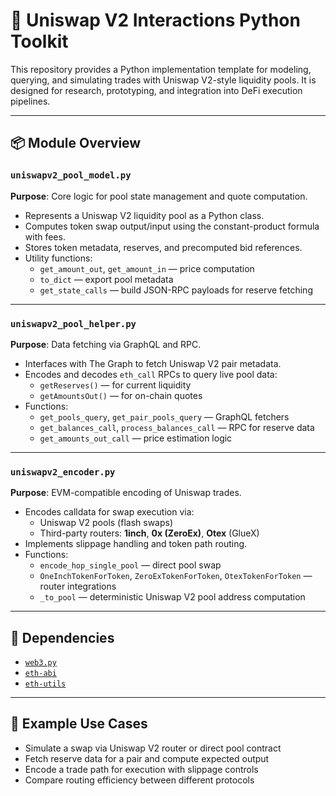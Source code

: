 # 🧪 Uniswap V2 Interactions Python Toolkit

This repository provides a Python implementation template for modeling, querying, and simulating trades with Uniswap V2-style liquidity pools. It is designed for research, prototyping, and integration into DeFi execution pipelines.

---

## 📦 Module Overview

### `uniswapv2_pool_model.py`

**Purpose**: Core logic for pool state management and quote computation.

- Represents a Uniswap V2 liquidity pool as a Python class.
- Computes token swap output/input using the constant-product formula with fees.
- Stores token metadata, reserves, and precomputed bid references.
- Utility functions:
  - `get_amount_out`, `get_amount_in` — price computation
  - `to_dict` — export pool metadata
  - `get_state_calls` — build JSON-RPC payloads for reserve fetching

---

### `uniswapv2_pool_helper.py`

**Purpose**: Data fetching via GraphQL and RPC.

- Interfaces with The Graph to fetch Uniswap V2 pair metadata.
- Encodes and decodes `eth_call` RPCs to query live pool data:
  - `getReserves()` — for current liquidity
  - `getAmountsOut()` — for on-chain quotes
- Functions:
  - `get_pools_query`, `get_pair_pools_query` — GraphQL fetchers
  - `get_balances_call`, `process_balances_call` — RPC for reserve data
  - `get_amounts_out_call` — price estimation logic

---

### `uniswapv2_encoder.py`

**Purpose**: EVM-compatible encoding of Uniswap trades.

- Encodes calldata for swap execution via:
  - Uniswap V2 pools (flash swaps)
  - Third-party routers: **1inch**, **0x (ZeroEx)**, **Otex** (GlueX)
- Implements slippage handling and token path routing.
- Functions:
  - `encode_hop_single_pool` — direct pool swap
  - `OneInchTokenForToken`, `ZeroExTokenForToken`, `OtexTokenForToken` — router integrations
  - `_to_pool` — deterministic Uniswap V2 pool address computation

---

## 🔧 Dependencies

- [`web3.py`](https://github.com/ethereum/web3.py)
- [`eth-abi`](https://github.com/ethereum/eth-abi)
- [`eth-utils`](https://github.com/ethereum/eth-utils)

---

## 🧪 Example Use Cases

- Simulate a swap via Uniswap V2 router or direct pool contract
- Fetch reserve data for a pair and compute expected output
- Encode a trade path for execution with slippage controls
- Compare routing efficiency between different protocols
